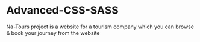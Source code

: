 # Advanced-CSS-SASS
Na-Tours project is a website for a tourism company which you can browse &amp; book your journey from the website
